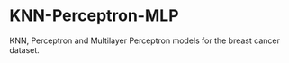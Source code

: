 # KNN-Perceptron-MLP
KNN, Perceptron and Multilayer Perceptron models for the breast cancer dataset.
